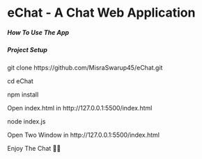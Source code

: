 # eChat - A Chat Web Application

<h5>How To Use The App</h5>
<h5>Project Setup</h5>
<p>git clone https://github.com/MisraSwarup45/eChat.git</p>
<p>cd eChat</p>
<p>npm install</p>
<p>Open index.html in http://127.0.0.1:5500/index.html</p>
<p>node index.js</p>
<p>Open Two Window in http://127.0.0.1:5500/index.html</p>
<p>Enjoy The Chat 🥳🥳</p>

